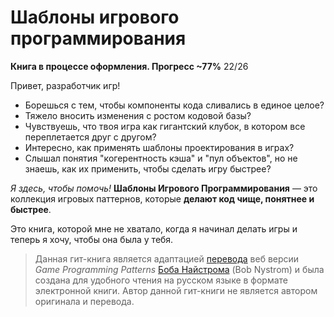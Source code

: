 # Шаблоны игрового программирования

**Книга в процессе оформления. Прогресс ~77%** 22/26 

Привет, разработчик игр!

* Борешься с тем, чтобы компоненты кода сливались в единое целое?
* Тяжело вносить изменения с ростом кодовой базы?
* Чувствуешь, что твоя игра как гигантский клубок, в котором все переплетается друг с другом?
* Интересно, как применять шаблоны проектирования в играх?
* Слышал понятия "когерентность кэша" и "пул объектов", но не знаешь, как их применить, чтобы сделать игру быстрее?

*Я здесь, чтобы помочь!* **Шаблоны Игрового Программирования**  — это коллекция игровых паттернов, которые **делают код чище, понятнее и быстрее**.

Это книга, которой мне не хватало, когда я начинал делать игры и теперь я хочу, чтобы она была у тебя.

> Данная гит-книга является адаптацией [перевода](http://live13.livejournal.com/462582.html) веб версии *Game Programming Patterns* [Боба Найстрома](http://gameprogrammingpatterns.com/) (Bob Nystrom) и была создана для удобного чтения на русском языке в формате электронной книги. Автор данной гит-книги не является автором оригинала и перевода.